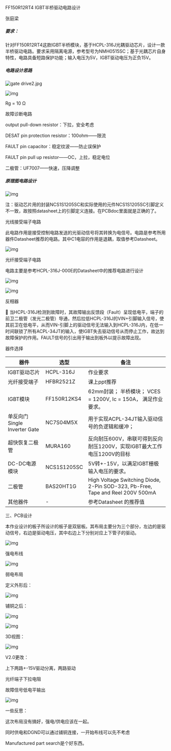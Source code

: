 FF150R12RT4 IGBT半桥驱动电路设计

张庭梁

##### 要求：

针对FF150R12RT4这款IGBT半桥模块，基于HCPL-316J光耦驱动芯片，设计一款半桥驱动电路。要求采用隔离电源，参考型号为NMH0515SC；基于光耦芯片自身特性，电路具备短路保护功能；输入电压为5V，IGBT驱动电压为正负15V。

 

##### 电路设计思路

![gate drive2.jpg](Fig/clip_image002.jpg)

![img](Fig/clip_image004.png)

 

Rg = 10 Ω

 

故障诊断电路

output pull-down resistor：下拉，安全考虑

DESAT pin protection resistor：100ohm——限流

FAULT pin capacitor：稳定纹波——防止误保护

FAULT pin pull up resistor——OC，上拉，稳定电位

二极管：UF7007——快速，压降调整

 

##### 原理图电路设计

 

![img](Fig/clip_image006.png)

 

注：驱动芯片用的封装NCS1S1205SC和实际使用的元件NCS1S1205SC引脚定义不一致，故按照datasheet上的引脚定义连接。在PCBdoc里面就是正确的了。

 

 

光线接受端子电路

此电路作用是接受控制电路发送的光驱动信号将其转换为电信号。电路是参考所用器件Datasheet推荐的电路。其中C1电容的作用是退耦，取值参考Datasheet。

![img](Fig/clip_image008.png)

光纤接受端子电路

 

电路主要是参考HCPL-316J-000E的Datasheet中的推荐电路进行设计

![img](Fig/clip_image009.png)

 

 

 

![img](Fig/clip_image011.png)

反相器

 

 当HCPL-316J检测到故障时，其故障输出反馈段（Fault）呈现低电平，端子的前卫二极管（发光二极管）导通，然后拉低HCPL-316J的VIN+引脚输入信号，使其前卫在低电平，从而VIN-引脚上的驱动信号无法输入到HCPL-316J内，在低一时间联锁了所有ACPL-34JT的输入，使IGBT失去驱动信号从而停止工作，故达到故障保护的作用。FAULT信号的引出用于输出到板外以提示故障出现。

 

器件选择

| 器件                            | 选型        | 备注                                                         |
| ------------------------------- | ----------- | ------------------------------------------------------------ |
| IGBT驱动芯片                    | HCPL-316J   | 作业要求                                                     |
| 光纤接受端子                    | HFBR2521Z   | 课上ppt推荐                                                  |
| IGBT模块                        | FF150R12KS4 | 62mm封装；  半桥模块；  VCES = 1200V, Ic = 150A，  满足作业要求。 |
| 单反向门   Single Inverter Gate | NC7S04M5X   | 用于实现ACPL-34JT输入驱动信号的负逻辑和缓冲；                |
| 超快恢复二极管                  | MURA160     | 反向耐压600V，串联可得到反向耐压1200V，实现IGBT最大工作电压1200V的目标 |
| DC-DC电源模块                   | NCS1S1205SC | 5V转+-15V，以满足IGBT栅极输入电压的要求。                    |
| 二极管                          | BAS20HT1G   | High Voltage Switching Diode, 2-Pin  SOD-323, Pb-Free, Tape and Reel  200V 500mA |
| 其他器件                        | -           | 参考Datasheet 的推荐值                                       |

 

三、PCB设计

本作业设计的板子所设计的板子是双层板。其布局主要分为三个部分，左边的是驱动信号，右边是驱动电压，其中右边上下分别对应上下管子的驱动。

 

![img](Fig/clip_image013.png)

强电布线

 

![img](Fig/clip_image015.png)

弱电布局

 

定义外形后：

![img](Fig/clip_image017.png)

 

铺铜之后：

![img](Fig/clip_image019.png)

 

![img](Fig/clip_image021.png)

 

 

3D视图：

![img](Fig/clip_image023.png)

V2.0更改：

 

上下两路+-15V驱动分离，两路驱动

光纤端子下拉电阻

故障信号低电平输出

 

![img](Fig/clip_image025.png)

 

 

 

一些反思：

 

这次布局没有搞好，强电/供电应该在一起。

同时供电和DGND可以通过铺铜连接，一开始布线可以先不考虑

Manufactured part search是个好东西。